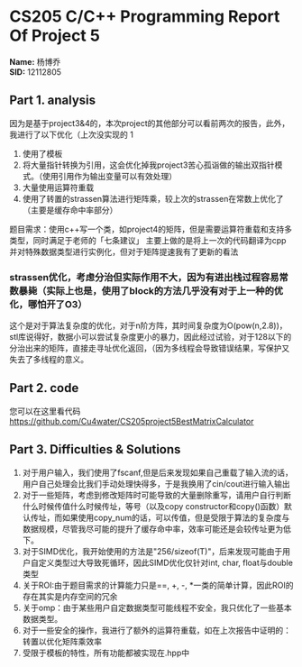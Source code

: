 # CS205 C/C++ Programming Report Of Project 5


**Name:** 杨博乔  
**SID:** 12112805  
## Part 1. analysis
因为是基于project3&4的，本次project的其他部分可以看前两次的报告，此外，我进行了以下优化（上次没实现的
1
1. 使用了模板
2. 将大量指针转换为引用，这会优化掉我project3苦心孤诣做的输出双指针模式。（使用引用作为输出变量可以有效处理）
3. 大量使用运算符重载
4. 使用了转置的strassen算法进行矩阵乘，较上次的strassen在常数上优化了（主要是缓存命中率部分）

题目需求：使用c++写一个类，如project4的矩阵，但是需要运算符重载和支持多类型，同时满足于老师的「七条建议」
主要上做的是将上一次的代码翻译为cpp并对特殊数据类型进行实例化，但对于矩阵提速我有了更新的看法

### strassen优化，考虑分治但实际作用不大，因为有进出栈过程容易常数暴毙（实际上也是，使用了block的方法几乎没有对于上一种的优化，哪怕开了O3）

这个是对于算法复杂度的优化，对于n阶方阵，其时间复杂度为O(pow(n,2.8))，stl库说得好，数据小可以尝试复杂度更小的暴力，因此经过试验，对于128以下的分治出来的矩阵，直接走寻址优化返回，（因为多线程会导致错误结果，写保护又失去了多线程的意义。

## Part 2. code

您可以在这里看代码
https://github.com/Cu4water/CS205project5BestMatrixCalculator

## Part 3. Difficulties & Solutions
1. 对于用户输入，我们使用了fscanf,但是后来发现如果自己重载了输入流的话，用户自己处理会比我们手动处理快得多，于是我换用了cin/cout进行输入输出
2. 对于一些矩阵，考虑到修改矩阵时可能导致的大量删除重写，请用户自行判断什么时候传值什么时候传址，等号（以及copy constructor和copy()函数）默认传址，而如果使用copy_num的话，可以传值，但是受限于算法的复杂度与数据规模，尽管我尽可能的提升了缓存命中率，效率可能还是会较传址更为低下。
3. 对于SIMD优化，我开始使用的方法是"256/sizeof(T)"，后来发现可能由于用户自定义类型过大导致死循环，因此SIMD优化仅针对int, char, float与double类型
4. 关于ROI:由于题目需求的计算能力只是==, +, -, *一类的简单计算，因此ROI的存在其实是内存空间的冗余
5. 关于omp：由于某些用户自定数据类型可能线程不安全，我只优化了一些基本数据类型。
6. 对于一些安全的操作，我进行了额外的运算符重载，如在上次报告中证明的：转置以优化矩阵乘效率
7. 受限于模板的特性，所有功能都被实现在.hpp中